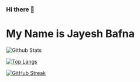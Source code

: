 ### Hi there 👋
# My Name is Jayesh Bafna

![Github Stats](https://github-readme-stats.vercel.app/api?username=Jayesh352002)

[![Top Langs](https://github-readme-stats.vercel.app/api/top-langs/?username=Jayesh352002)](https://github.com/Jayesh352002/github-readme-stats)

[![GitHub Streak](https://github-readme-streak-stats.herokuapp.com/?user=Jayesh352002)](https://git.io/streak-stats)
<!--
**Jayesh352002/Jayesh352002** is a ✨ _special_ ✨ repository because its `README.md` (this file) appears on your GitHub profile.

Here are some ideas to get you started:

- 🔭 I’m currently working on ... Android Development
- 🌱 I’m currently learning ... Frontend Development
